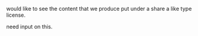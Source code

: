 would like to see the content that we produce put under a share a like type license.

need input on this.